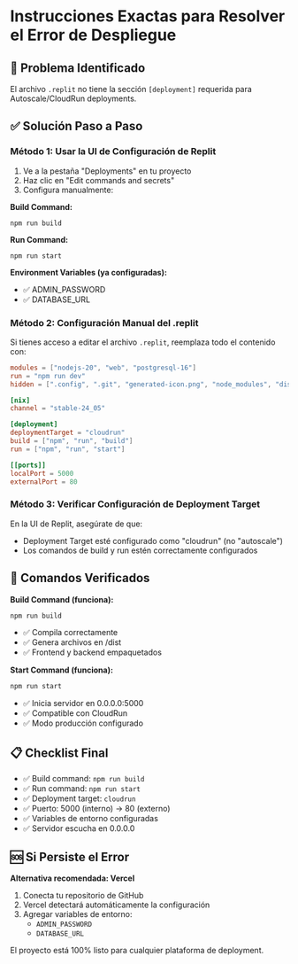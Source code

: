 # Instrucciones Exactas para Resolver el Error de Despliegue

## 🚨 Problema Identificado
El archivo `.replit` no tiene la sección `[deployment]` requerida para Autoscale/CloudRun deployments.

## ✅ Solución Paso a Paso

### Método 1: Usar la UI de Configuración de Replit
1. Ve a la pestaña "Deployments" en tu proyecto
2. Haz clic en "Edit commands and secrets"
3. Configura manualmente:

**Build Command:**
```
npm run build
```

**Run Command:**
```
npm run start
```

**Environment Variables (ya configuradas):**
- ✅ ADMIN_PASSWORD
- ✅ DATABASE_URL

### Método 2: Configuración Manual del .replit
Si tienes acceso a editar el archivo `.replit`, reemplaza todo el contenido con:

```toml
modules = ["nodejs-20", "web", "postgresql-16"]
run = "npm run dev"
hidden = [".config", ".git", "generated-icon.png", "node_modules", "dist"]

[nix]
channel = "stable-24_05"

[deployment]
deploymentTarget = "cloudrun"
build = ["npm", "run", "build"]
run = ["npm", "run", "start"]

[[ports]]
localPort = 5000
externalPort = 80
```

### Método 3: Verificar Configuración de Deployment Target
En la UI de Replit, asegúrate de que:
- Deployment Target esté configurado como "cloudrun" (no "autoscale")
- Los comandos de build y run estén correctamente configurados

## 🔧 Comandos Verificados

**Build Command (funciona):**
```bash
npm run build
```
- ✅ Compila correctamente
- ✅ Genera archivos en /dist
- ✅ Frontend y backend empaquetados

**Start Command (funciona):**
```bash
npm run start
```
- ✅ Inicia servidor en 0.0.0.0:5000
- ✅ Compatible con CloudRun
- ✅ Modo producción configurado

## 📋 Checklist Final

- ✅ Build command: `npm run build`
- ✅ Run command: `npm run start`
- ✅ Deployment target: `cloudrun`
- ✅ Puerto: 5000 (interno) → 80 (externo)
- ✅ Variables de entorno configuradas
- ✅ Servidor escucha en 0.0.0.0

## 🆘 Si Persiste el Error

**Alternativa recomendada: Vercel**
1. Conecta tu repositorio de GitHub
2. Vercel detectará automáticamente la configuración
3. Agregar variables de entorno:
   - `ADMIN_PASSWORD`
   - `DATABASE_URL`

El proyecto está 100% listo para cualquier plataforma de deployment.